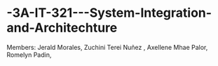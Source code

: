 # -3A-IT-321---System-Integration-and-Architechture

Members:
Jerald Morales,
Zuchini Terei Nuñez ,
Axellene Mhae Palor,
Romelyn Padin,
